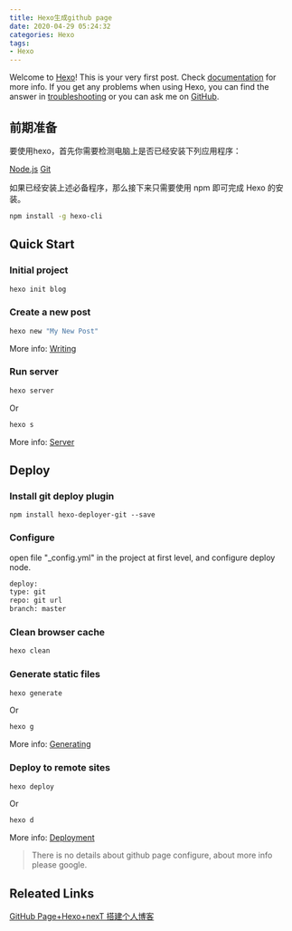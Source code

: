 ```yaml
---
title: Hexo生成github page
date: 2020-04-29 05:24:32
categories: Hexo
tags:
- Hexo
---
```

Welcome to [Hexo](https://hexo.io/)! This is your very first post. Check [documentation](https://hexo.io/docs/) for more info. If you get any problems when using Hexo, you can find the answer in [troubleshooting](https://hexo.io/docs/troubleshooting.html) or you can ask me on [GitHub](https://github.com/hexojs/hexo/issues).

## 前期准备

要使用hexo，首先你需要检测电脑上是否已经安装下列应用程序：

[Node.js](https://nodejs.org/ 'Node')
[Git](https://git-scm.com/ 'Git')

<!-- ，如果你的计算机上已经安装了它们，那么可以[跳过这一步](#quick-start)。 -->
如果已经安装上述必备程序，那么接下来只需要使用 npm 即可完成 Hexo 的安装。

``` bash
npm install -g hexo-cli
```

## Quick Start

### Initial project

``` bash
hexo init blog
```

### Create a new post

``` bash
hexo new "My New Post"
```

More info: [Writing](https://hexo.io/docs/writing.html)

### Run server

``` bash
hexo server
```

Or

``` bash
hexo s
```

More info: [Server](https://hexo.io/docs/server.html)

## Deploy

### Install git deploy plugin

``` bush
npm install hexo-deployer-git --save
```

### Configure

open file "_config.yml" in the project at first level, and configure deploy node.

``` bash
deploy:
type: git
repo: git url
branch: master
```

### Clean browser cache

``` bash
hexo clean
```

### Generate static files

``` bash
hexo generate
```

Or

``` bash
hexo g
```

More info: [Generating](https://hexo.io/docs/generating.html)

### Deploy to remote sites

``` bash
hexo deploy
```

Or

``` bash
hexo d
```

More info: [Deployment](https://hexo.io/docs/one-command-deployment.html)

> There is no details about github page configure, about more info please google.

## Releated Links

[GitHub Page+Hexo+nexT 搭建个人博客](https://zhuanlan.zhihu.com/p/46096258)
